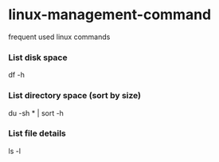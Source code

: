# linux-management-command
frequent used linux commands

### List disk space
df -h

### List directory space (sort by size)
du -sh * | sort -h

### List file details
ls -l



